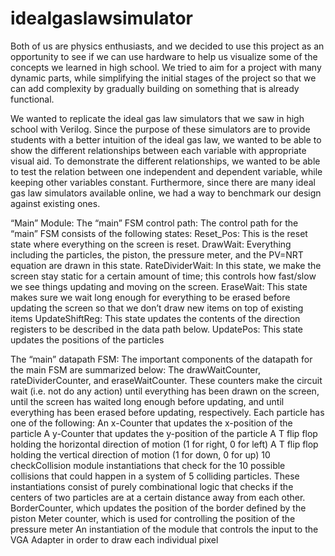 # idealgaslawsimulator
Both of us are physics enthusiasts, and we decided to use this project as an opportunity to see if we can use hardware to help us visualize some of the concepts we learned in high school. We tried to aim for a project with many dynamic parts, while simplifying the initial stages of the project so that we can add complexity by gradually building on something that is already functional. 

We wanted to replicate the ideal gas law simulators that we saw in high school with Verilog. Since the purpose of these simulators are to provide students with a better intuition of the ideal gas law, we wanted to be able to show the different relationships between each variable with appropriate visual aid. To demonstrate the different relationships, we wanted to be able to test the relation between one independent and dependent variable, while keeping other variables constant. Furthermore, since there are many ideal gas law simulators available online, we had a way to benchmark our design against existing ones.


“Main” Module:
The “main” FSM control path:
The control path for the “main” FSM consists of the following states:
Reset_Pos: This is the reset state where everything on the screen is reset.
DrawWait: Everything including the particles, the piston, the pressure meter, and the PV=NRT equation are drawn in this state.
RateDividerWait: In this state, we make the screen stay static for a certain amount of time; this controls how fast/slow we see things updating and moving on the screen.
EraseWait: This state makes sure we wait long enough for everything to be erased before updating the screen so that we don’t draw new items on top of existing items
UpdateShiftReg: This state updates the contents of the direction registers to be described in the data path below.
UpdatePos: This state updates the positions of the particles

The “main” datapath FSM:
The important components of the datapath for the main FSM are summarized below:
The drawWaitCounter, rateDividerCounter, and eraseWaitCounter. These counters make the circuit wait (i.e. not do any action) until everything has been drawn on the screen,  until the screen has waited long enough before updating, and until everything has been erased before updating, respectively.
Each particle has one of the following:
An x-Counter that updates the x-position of the particle
A y-Counter that updates the y-position of the particle
A T flip flop holding the horizontal direction of motion (1 for right, 0 for left)
A T flip flop holding the vertical direction of motion (1 for down, 0 for up)
10 checkCollision module instantiations that check for the 10 possible collisions that could happen in a system of 5 colliding particles. These instantiations consist of purely combinational logic that checks if the centers of two particles are at a certain distance away from each other.
BorderCounter, which updates the position of the border defined by the piston
Meter counter, which is used for controlling the position of the pressure meter
An instantiation of the module that controls the input to the VGA Adapter in order to draw each individual pixel

